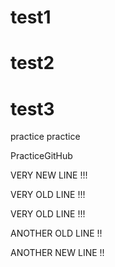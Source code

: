 # test1
# test2
# test3

practice practice

PracticeGitHub

VERY NEW LINE !!!

VERY OLD LINE !!!

VERY OLD LINE !!!

ANOTHER OLD LINE !!

ANOTHER NEW LINE !!
